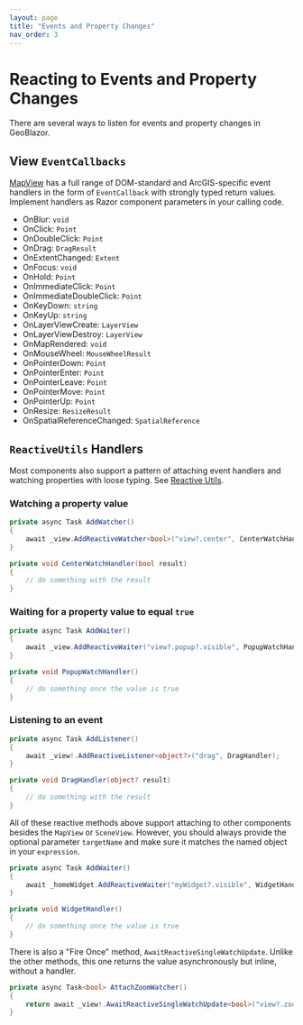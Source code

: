 ```yaml
---
layout: page
title: "Events and Property Changes"
nav_order: 3
---
```


# Reacting to Events and Property Changes

There are several ways to listen for events and property changes in GeoBlazor.

## View `EventCallbacks`
[MapView](classes/dymaptic.GeoBlazor.Core.Components.Views.MapView) has a full range of DOM-standard and ArcGIS-specific
event handlers in the form of `EventCallback` with strongly typed return values. 
Implement handlers as Razor component parameters in your calling code.

- OnBlur: `void`
- OnClick: `Point`
- OnDoubleClick: `Point`
- OnDrag: `DragResult`
- OnExtentChanged: `Extent`
- OnFocus: `void`
- OnHold: `Point`
- OnImmediateClick: `Point`
- OnImmediateDoubleClick: `Point`
- OnKeyDown: `string`
- OnKeyUp: `string`
- OnLayerViewCreate: `LayerView`
- OnLayerViewDestroy: `LayerView`
- OnMapRendered: `void`
- OnMouseWheel: `MouseWheelResult`
- OnPointerDown: `Point`
- OnPointerEnter: `Point`
- OnPointerLeave: `Point`
- OnPointerMove: `Point`
- OnPointerUp: `Point`
- OnResize: `ResizeResult`
- OnSpatialReferenceChanged: `SpatialReference`

## `ReactiveUtils` Handlers
Most components also support a pattern of attaching event handlers and watching properties
with loose typing. See [Reactive Utils](https://samples.GeoBlazor.com/reactive-utils).

### Watching a property value
```csharp
private async Task AddWatcher()
{
    await _view.AddReactiveWatcher<bool>("view?.center", CenterWatchHandler);
}

private void CenterWatchHandler(bool result)
{
    // do something with the result
}
```

### Waiting for a property value to equal `true`
```csharp
private async Task AddWaiter()
{
    await _view.AddReactiveWaiter("view?.popup?.visible", PopupWatchHandler);
}

private void PopupWatchHandler()
{
    // do something once the value is true
}
```

### Listening to an event
```csharp
private async Task AddListener()
{
    await _view!.AddReactiveListener<object?>("drag", DragHandler);
}

private void DragHandler(object? result)
{
    // do something with the result
}
```

All of these reactive methods above support attaching to other components besides the `MapView` or `SceneView`. However,
you should always provide the optional parameter `targetName` and make sure it matches the named object in your `expression`.

```csharp
private async Task AddWaiter()
{
    await _homeWidget.AddReactiveWaiter("myWidget?.visible", WidgetHandler, "myWidget");
}

private void WidgetHandler()
{
    // do something once the value is true
}
```

There is also a "Fire Once" method, `AwaitReactiveSingleWatchUpdate`. Unlike the other methods, this one returns the value
asynchronously but inline, without a handler.

```csharp
private async Task<bool> AttachZoomWatcher()
{
    return await _view!.AwaitReactiveSingleWatchUpdate<bool>("view?.zoom > 20");
}
```